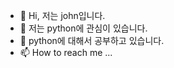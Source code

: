 - 👋 Hi, 저는 john입니다.
- 👀 저는 python에 관심이 있습니다.
- 🌱 python에 대해서 공부하고 있습니다.
- 📫 How to reach me ... 

<!---
sekaininagaja/sekaininagaja is a ✨ special ✨ repository because its `README.md` (this file) appears on your GitHub profile.
You can click the Preview link to take a look at your changes.
--->
